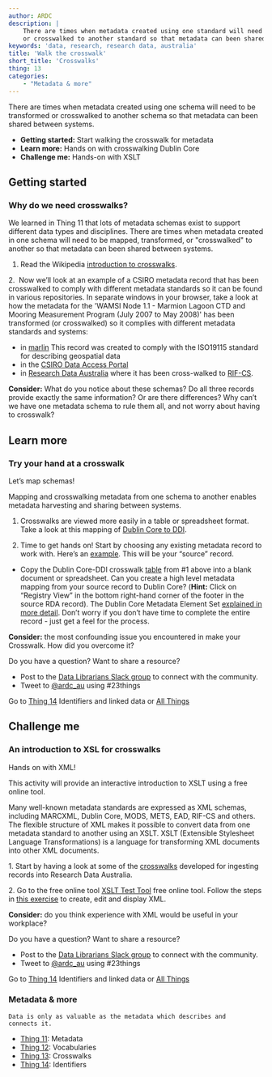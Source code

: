 ```yaml
---
author: ARDC
description: |
    There are times when metadata created using one standard will need to be transformed
    or crosswalked to another standard so that metadata can been shared between systems.
keywords: 'data, research, research data, australia'
title: 'Walk the crosswalk'
short_title: 'Crosswalks'
thing: 13
categories:
    - "Metadata & more"
---
```


There are times when metadata created using one schema will need to be
transformed or crosswalked to another schema so that metadata can been
shared between systems.

-   **Getting started:** Start walking the crosswalk for metadata
-   **Learn more:** Hands on with crosswalking Dublin Core
-   **Challenge me:** Hands-on with XSLT


## Getting started
### Why do we need crosswalks?

We learned in Thing 11 that lots of metadata schemas exist to support
different data types and disciplines. There are times when metadata
created in one schema will need to be mapped, transformed, or "crosswalked" to
another so that metadata can been shared between systems.

1. Read the Wikipedia [introduction to
crosswalks](https://en.wikipedia.org/wiki/Schema_crosswalk).

2.  Now we’ll look at an example of a CSIRO metadata record that has been
crosswalked to comply with different metadata standards so it can be
found in various repositories. In separate windows in your browser, take
a look at how the metadata for the 'WAMSI Node 1.1 - Marmion Lagoon CTD and Mooring Measurement Program (July 2007 to May 2008)' has been transformed (or crosswalked) so it complies with different metadata standards and
systems:

-   in [marlin](http://www.marine.csiro.au/marq/edd_search.Browse_Citation?txtSession=8603)
    This record was created to comply with the ISO19115 standard for
    describing geospatial data
-   in the [CSIRO Data Access Portal](http://doi.org/10.4225/08/50F624A9E6D5C "CSIRO data access portal - record")
-   in [Research Data Australia](https://researchdata.ands.org.au/wamsi-node-11-2007-2008/444960/ "Research data Australia record") where it has been cross-walked to [RIF-CS](https://documentation.ands.org.au/display/DOC/About+RIF-CS).

**Consider:** What do you notice about these schemas? Do all three
records provide exactly the same information? Or are there differences?
Why can’t we have one metadata schema to rule them all, and not worry
about having to crosswalk?

## Learn more
### Try your hand at a crosswalk

Let’s map schemas!

Mapping and crosswalking metadata from one schema to another enables
metadata harvesting and sharing between systems.

1. Crosswalks are viewed more easily in a table or spreadsheet format.
Take a look at this mapping of [Dublin Core to DDI](http://www.ddialliance.org/resources/ddi-profiles/dc "Dublin core example").

2. Time to get hands on! Start by choosing any existing metadata record
to work with. Here’s an [example](https://researchdata.ands.org.au/eeg-perception-microtones-information-stimuli).
This will be your “source” record. 
-  Copy the Dublin Core-DDI crosswalk [table](http://www.ddialliance.org/resources/ddi-profiles/dc "DDI crosswalk table")
from \#1 above into a blank document or spreadsheet. 
Can you create a high level metadata mapping from your source record to Dublin Core? (**Hint:** Click on
“Registry View” in the bottom right-hand corner of the footer in the source RDA
record). The Dublin Core Metadata Element Set [explained in more
detail](http://dublincore.org/documents/dces/ "Dublin core set explained in more details").
Don’t worry if you don’t have time to complete the entire record - just
get a feel for the process.

**Consider:** the most confounding issue you encountered in make your
Crosswalk. How did you overcome it?

Do you have a question?  Want to share a resource?
- Post to the [Data Librarians Slack group](https://tiny.cc/data-librarians) to connect with the community.
- Tweet to [@ardc_au](https://twitter.com/ARDC_AU) using \#23things

Go to [Thing 14](thing-14.md) Identifiers and linked data or [All
Things](index.md)

## Challenge me
### An introduction to XSL for crosswalks

Hands on with XML!

This activity will provide an interactive introduction to XSLT using a
free online tool.

Many well-known metadata standards are expressed as XML schemas,
including MARCXML, Dublin Core, MODS, METS, EAD, RIF-CS and others. The
flexible structure of XML makes it possible to convert data from one
metadata standard to another using an XSLT. XSLT (Extensible Stylesheet
Language Transformations) is a language for transforming XML documents
into other XML documents.

1\. Start by having a look at some of the
[crosswalks](http://www.ands.org.au/online-services/rif-cs-schema/crosswalks-transform-your-metadata "Research Data Australia crosswalks")
developed for ingesting records into Research Data Australia.

2\. Go to the free online tool [XSLT Test
Tool](http://xslttest.appspot.com/ "XSLT test tool") free online tool.
Follow the steps in [this
exercise](https://www.ands.org.au/working-with-data/skills/23-research-data-things/all23/thing-13/technical-crosswalk-exercise "23 things crosswalk exercise")
to create, edit and display XML.

**Consider:** do you think experience with XML would be useful in your
workplace?

Do you have a question?  Want to share a resource?
- Post to the [Data Librarians Slack group](https://tiny.cc/data-librarians) to connect with the community.
- Tweet to [@ardc_au](https://twitter.com/ARDC_AU) using \#23things

Go to [Thing 14](thing-14.md) Identifiers and linked data or [All
Things](index.md)

### Metadata & more

    Data is only as valuable as the metadata which describes and
    connects it.

-   [Thing 11](thing-11.md): Metadata
-   [Thing 12](thing-12.md): Vocabularies
-   [Thing 13](thing-13.md): Crosswalks
-   [Thing 14](thing-14.md): Identifiers
